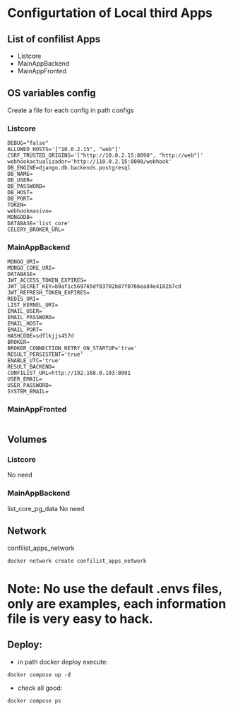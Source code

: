 # Configurtation of Local third Apps
## List of  confilist Apps
- Listcore
- MainAppBackend
- MainAppFronted


## OS variables config
Create a file for each config in path configs
### Listcore
```
DEBUG="false"
ALLOWED_HOSTS='["10.0.2.15", "web"]'
CSRF_TRUSTED_ORIGINS='["http://10.0.2.15:8090", "http://web"]'
webhookactualizador='http://110.0.2.15:8008/webhook'
DB_ENGINE=django.db.backends.postgresql
DB_NAME=
DB_USER=
DB_PASSWORD=
DB_HOST=
DB_PORT=
TOKEN=
webhookmasivo=
MONGODB=
DATABASE='list_core'
CELERY_BROKER_URL=
```
### MainAppBackend
```
MONGO_URI=
MONGO_CORE_URI=
DATABASE=
JWT_ACCESS_TOKEN_EXPIRES=
JWT_SECRET_KEY=b9af1c569765df83702b87f0766ea84e4182b7cd
JWT_REFRESH_TOKEN_EXPIRES=
REDIS_URI=
LIST_KERNEL_URI=
EMAIL_USER=
EMAIL_PASSWORD=
EMAIL_HOST=
EMAIL_PORT=
HASHCODE=sdflkjjs457d
BROKER=
BROKER_CONNECTION_RETRY_ON_STARTUP='true'
RESULT_PERSISTENT='true'
ENABLE_UTC='true'
RESULT_BACKEND=
CONFILIST_URL=http://192.168.0.103:8091
USER_EMAIL=
USER_PASSWORD=
SYSTEM_EMAIL=
```
### MainAppFronted
```

```

## Volumes
### Listcore
No need 
### MainAppBackend
list_core_pg_data
No need


## Network
confilist_apps_network
```
docker network create confilist_apps_network
```

# Note: No use the default .envs files, only are examples, each information file is very easy to hack.

## Deploy:
- in path docker deploy execute:  
```
docker compose up -d
```
- check all good:
```
docker compose ps
```

